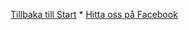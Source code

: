 [Tillbaka till Start](https://github.com/DJI-Sweden/wiki/wiki) \* [Hitta oss på Facebook](https://www.facebook.com/groups/djisweden)